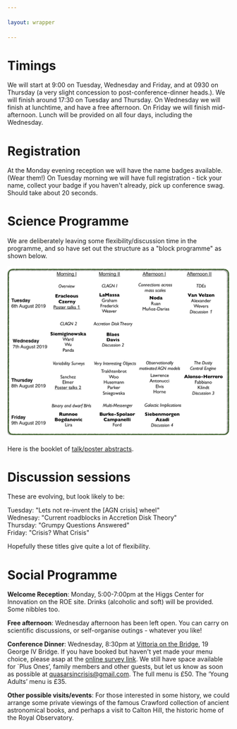 ```yaml
---

layout: wrapper

---
```

# Timings

We will start at 9:00 on Tuesday, Wednesday and Friday, and at 0930 on Thursday (a very slight concession to post-conference-dinner heads.). We will finish around 17:30 on Tuesday and Thursday. On Wednesday we will finish at lunchtime, and have a free afternoon. On Friday we will finish mid-afternoon. Lunch will be provided on all four days, including the Wednesday.

# Registration

At the Monday evening reception we will have the name badges available. (Wear them!) On Tuesday morning we will have full registration - tick your name, collect your badge if you haven't already, pick up conference swag. Should take about 20 seconds.

# Science Programme

We are deliberately leaving some flexibility/discussion time in the programme, and so have set out the structure as a "block programme" as shown below. 

![Image](assets/img/QiC_2019Aug_BlockSchedule_v1pnt4.jpg)

Here is the booklet of [talk/poster abstracts](assets/pdf/QiC_Abstracts_v1pnt1.pdf).


# Discussion sessions

These are evolving, but look likely to be:

Tuesday: "Lets not re-invent the [AGN crisis] wheel"  
Wednesay: "Current roadblocks in Accretion Disk Theory"  
Thursday: "Grumpy Questions Answered"  
Friday: "Crisis? What Crisis"  

Hopefully these titles give quite a lot of flexibility.

# Social Programme

**Welcome Reception**: 
Monday, 5:00-7:00pm at the Higgs Center for Innovation on the ROE site. 
Drinks (alcoholic and soft) will be provided. Some nibbles too. 

**Free afternoon**:
Wednesday afternoon has been left open. You can carry on scientific discussions, or self-organise outings - whatever you like!

**Conference Dinner**:
Wednesday, 8:30pm at <a href="https://www.vittoriagroup.co.uk/vittoriabridge/">Vittoria on the Bridge</a>, 19 George IV Bridge. If you have booked but haven't yet made your menu choice, please asap at the <a href="https://edinburgh.onlinesurveys.ac.uk/quasars-in-crisis-additional-information">online survey link</a>. We still have space available for `Plus Ones’, family members and other guests, but let us know as soon as possible at quasarsincrisis@gmail.com. The full menu is £50. The ‘Young Adults’ menu is £35. 

**Other possible visits/events**:
For those interested in some history, we could arrange some private viewings of the famous Crawford collection of ancient astronomical books, and perhaps a visit to Calton Hill, the historic home of the Royal Observatory.


